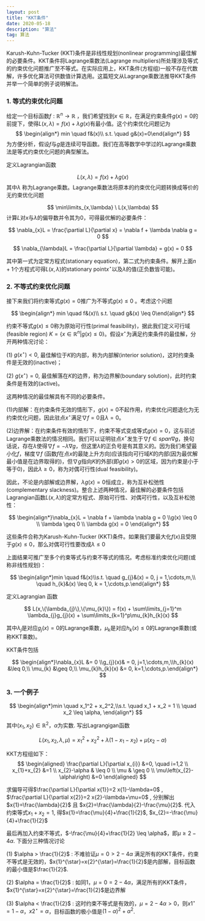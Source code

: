 ```yaml
---
layout: post
title: "KKT条件"
date: 2020-05-18 
description: "算法"
tag: 算法
---
```


Karush-Kuhn-Tucker (KKT)条件是非线性规划(nonlinear programming)最佳解的必要条件。KKT条件将Lagrange乘数法(Lagrange multipliers)所处理涉及等式的约束优化问题推广至不等式。在实际应用上，KKT条件(方程组)一般不存在代数解，许多优化算法可供数值计算选用。这篇短文从Lagrange乘数法推导KKT条件并举一个简单的例子说明解法。

### 1. 等式约束优化问题

给定一个目标函数$f:\mathbb{R}^n \rightarrow \mathbb{R}$ ，我们希望找到$x \in \mathbb{R}$，在满足约束条件$g(x) = 0$的前提下，使得$L(x,\lambda) = f(x) + \lambda g(x)$有最小值。这个约束优化问题记为
$$
\begin{align*} min \quad f&(x)\\ s.t. \quad g&(x)=0\end{align*}
$$
为方便分析，假设$f$与$g$是连续可导函数。我们在高等数学中学过的Lagrange乘数法是等式约束优化问题的典型解法。

定义Lagrangian函数

$$
L(x,\lambda) = f(x) + \lambda g(x)
$$
其中$\lambda$ 称为Lagrange乘数。Lagrange乘数法将原本的约束优化问题转换成等价的无约束优化问题

$$
\min\limits_{x,\lambda} \ L(x,\lambda)
$$
计算$L$对$x$与$\lambda$的偏导数并令其为0，可得最优解的必要条件：

$$
\nabla_{x}L = \frac{\partial L}{\partial x} = \nabla f + \lambda \nabla g = 0
$$

$$
\nabla_{\lambda}L = \frac{\partial L}{\partial \lambda} = g(x) = 0
$$

其中第一式为定常方程式(stationary equation)，第二式为约束条件。解开上面$n+1$个方程式可得$L(x,\lambda)$的stationary point$x^{\star}$以及$\lambda$的值(正负数皆可能)。

### 2. 不等式约束优化问题

接下来我们将约束等式$g(x)=0$推广为不等式$g(x) \leq 0$ 。考虑这个问题


$$
\begin{align*} min \quad f&(x)\\ s.t. \quad g&(x) \leq 0\end{align*}
$$


约束不等式$g(x) \leq 0$称为原始可行性(primal feasibility)，据此我们定义可行域(feasible region) $K = \{x \in \mathbb{R}^n|g(x)\leq 0\}$。假设$x^{\star}$为满足约束条件的最佳解，分开两种情况讨论：

(1) $g(x^{\star}) < 0$, 最佳解位于$K$的内部，称为内部解(interior solution)，这时约束条件是无效的(inactive)；

(2) $g(x^{\star}) = 0$, 最佳解落在$K$的边界，称为边界解(boundary solution)，此时约束条件是有效的(active)。

这两种情况的最佳解具有不同的必要条件。

(1)内部解：在约束条件无效的情形下，$g(x)=0$不起作用，约束优化问题退化为无约束优化问题，因此驻点$x^{\star}$满足$\nabla f=0$且$\lambda=0$。

(2)边界解：在约束条件有效的情形下，约束不等式变成等式$g(x)=0$，这与前述Lagrange乘数法的情况相同。我们可以证明驻点$x^{\star}$发生于$\nabla f \in span \nabla g$，换句话说，存在$\lambda$使得$\nabla f = -\lambda \nabla g$，但这里$\lambda$的正负号是有其意义的。因为我们希望最小化$f$，梯度$\nabla f$ (函数$f$在点$x$的最陡上升方向)应该指向可行域$K$的内部(因为最优解最小值是在边界取得的)，但$\nabla g$指向$K$的外部(即$g(x) > 0$的区域，因为约束是小于等于0)，因此$\lambda \ge 0$，称为对偶可行性(dual feasibility)。

因此，不论是内部解或边界解，$\lambda g(x)=0$恒成立，称为互补松弛性(complementary slackness)。整合上述两种情况，最佳解的必要条件包括Lagrangian函数$L(x,\lambda)$的定常方程式、原始可行性、对偶可行性，以及互补松弛性：


$$
\begin{align*}\nabla_{x}L = \nabla f + \lambda \nabla g = 0 \\g(x) \leq 0 \\ \lambda \geq 0 \\ \lambda g(x) = 0 \end{align*}
$$


这些条件合称为Karush-Kuhn-Tucker (KKT)条件。如果我们要最大化$f(x)$且受限于$g(x) \leq 0$，那么对偶可行性要改成$\lambda \leq 0$

上面结果可推广至多个约束等式与约束不等式的情况。考虑标准约束优化问题(或称非线性规划)：


$$
\begin{align*}min \quad f&(x)\\s.t. \quad g_{j}&(x) = 0, j = 1,\cdots,m,\\ \quad h_{k}&(x) \leq 0, k = 1,\cdots,p.\end{align*}
$$


定义Lagrangian 函数


$$
L(x,\{\lambda_{j}\},\{\mu_{k}\}) = f(x) + \sum\limits_{j=1}^m \lambda_{j}g_{j}(x) + \sum\limits_{k=1}^p\mu_{k}h_{k}(x)
$$


其中$\lambda_{j}$是对应$g_{j}(x)=0$的Lagrange乘数，$\mu_{k}$是对应$h_{k}(x) \leq 0$的Lagrange乘数(或称KKT乘数)。

KKT条件包括

$$
\begin{align*}\nabla_{x}L &= 0 \\g_{j}(x)& = 0, j=1,\cdots,m,\\h_{k}(x) &\leq 0,\\ \mu_{k} &\geq 0,\\ \mu_{k}h_{k}(x) &= 0, k=1,\cdots,p.\end{align*}
$$

### 3. 一个例子

$$
\begin{align*}min \quad x_1^2 + x_2^2,\\s.t. \quad x_1 + x_2 = 1 \\ \quad x_2 \leq \alpha, \end{align*}
$$



其中$\left(x_{1}, x_{2}\right) \in \mathbb{R}^{2}$，$\alpha$为实数. 写出Lagrangigan函数


$$
L\left(x_{1}, x_{2}, \lambda, \mu\right)=x_{1}^{2}+x_{2}^{2}+\lambda\left(1-x_{1}-x_{2}\right)+\mu\left(x_{2}-\alpha\right)
$$


KKT方程组如下：
$$
\begin{aligned}
\frac{\partial L}{\partial x_{i}} &=0, \quad i=1,2 \\
x_{1}+x_{2} &=1 \\
x_{2}-\alpha & \leq 0 \\
\mu & \geq 0 \\
\mu\left(x_{2}-\alpha\right) &=0
\end{aligned}
$$


求偏导可得$\frac{\partial L}{\partial x{1}}=2 x{1}-\lambda=0$ , $\frac{\partial L}{\partial x{2}}=2 x{2}-\lambda+\mu=0$ , 分别解出$x{1}=\frac{\lambda}{2}$  且 $x{2}=\frac{\lambda}{2}-\frac{\mu}{2}$. 代入约束等式$x_1 + x_2 = 1$, 得$x{1}=\frac{\mu}{4}+\frac{1}{2}$, $x_{2}=-\frac{\mu}{4}+\frac{1}{2}$

最后再加入约束不等式，$-\frac{\mu}{4}+\frac{1}{2} \leq \alpha$，即$\mu \geq 2-4 \alpha$. 下面分三种情况讨论

(1) $\alpha > \frac{1}{2}$ : 不难验证$\mu=0>2-4 \alpha$ 满足所有的KKT条件，约束不等式是无效的，$x{1}^{\star}=x{2}^{\star}=\frac{1}{2}$是内部解，目标函数的最小值是$\frac{1}{2}$.

(2) $\alpha = \frac{1}{2}$ : 如同1，$\mu=0=2-4 \alpha$，满足所有的KKT条件，$x{1}^{\star}=x{2}^{\star}=\frac{1}{2}$是边界解

(3) $\alpha < \frac{1}{2}$ : 这时约束不等式是有效的，$\mu=2-4 \alpha>0$，则$x{1}^{\star}=1-\alpha$，$x{2}^{\star}=\alpha$，目标函数的极小值是$(1-\alpha)^{2}+\alpha^{2}$.

